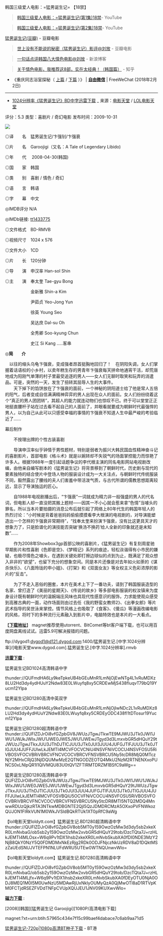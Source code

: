 韩国三级爱人电影：=猛男诞生记= 【18禁】


> [韩国三级爱人电影：=猛男诞生记(第1集)18禁](https://www.youtube.com/watch?v=-CTHnYCzCF4)- YouTube

> [韩国三级爱人电影：=猛男诞生记(第2集)18禁](https://www.youtube.com/watch?v=o3PS9KWv_Ls)- YouTube

[猛男诞生记(豆瓣)](https://movie.douban.com/subject/3126138/) - 豆瓣电影

> [世上没有不能说的秘密（猛男诞生记）影评@刘放](https://movie.douban.com/review/1456046/) - 豆瓣电影

> [一句话点评韩国八大情色电影@刘放](http://blog.sina.com.cn/s/blog_4bbed4e401009ud6.html) - 新浪博客

> [关于情色电影，我推荐这8部，实在太经典！（韩国篇）](https://zhuanlan.zhihu.com/p/23128683) - 知乎

- 《重庆同志浴室探秘（ [上篇](https://freewechat.com/a/MzIxMTU0MDgwNw==/2247483781/1) / [下篇](https://freewechat.com/a/MzIxMTU0MDgwNw==/2247483770/2
) ）》 | [**自由微信**](https://freewechat.com/) | FreeWeChat (2018年2月2日)
------------------------------------------------------------

- [1024分辨率《猛男诞生记》BD中字迅雷下载](https://www.dy2018.com/html/gndy/jddy/20091031/22608.html
) _ 来源：[电影天堂](https://www.dy2018.com/) / [LOL电影天堂](https://www.dytt789.com/)


评分：5.3 类型：喜剧片 / 奇幻电影 发布时间：2009-10-31
 
 <img src="https://camo.githubusercontent.com/2f7a8d3c635ceadb935df948344e46ab3d68ffc1/68747470733a2f2f696d67312e646f7562616e696f2e636f6d2f766965772f70686f746f2f735f726174696f5f706f737465722f7075626c69632f70323230373636393134392e776562703f7261773d74727565?raw=true"/>

◎译　　名　猛男诞生记/卞强钊/卞强衰

◎片　　名　Garoojigi（又名：A Tale of Legendary Libido)

◎年　　代　 2008-04-30(韩国)

◎国　　家　韩国

◎类　　别　喜剧 / 情色 / 奇幻

◎语　　言　韩语

◎字　　幕　中文

◎IMDB评分 N/A

◎IMDb链接: [tt1433775](https://www.imdb.com/title/tt1433775)

◎文件格式　BD-RMVB

◎视频尺寸　1024 x 576

◎文件大小　1CD

◎片　　长　120分钟

◎导　　演　申汉率 Han-sol Shin

◎主　　演　奉太奎 Tae-gyu Bong 

　　　　　　金新雅 Shin-a Kim 
      
　　　　　　尹茹贞 Yeo-Jong Yun 
      
　　　　　　徐英 Young Seo 
      
　　　　　　吴达庶 Dal-su Oh 
      
　　　　　　全秀卿 Soo-kyung Chun 
      
　　　　　　史江 Si Kang .....客串


◎**简　　介**

　以往的缩头乌龟卞强衰，变成强者昂首挺胸地回归了！　在阴阳失调，女人们掌握着话语权的小乡村，以卖年糕生存的男青年卞强衰每天拼命地通宵干活，却荒唐地成为阳刚气单薄的村子里最受追逐的男人——女人们无聊时取笑和玩弄的消遣品。可是，突然的一天，发生了扭转其屈辱人生的大事件。<BR>　　天下掉下的馅饼放在了卞强衰的面前，一个神秘的阴阳道士给了他是常人五倍的阳气，后者变成自信满满精神弈弈的男人出现在众人的面前。女人们纷纷绕着这个“真正的男人团团转”，其超人的能力就连动物们也惊叹不已。终于可以堂堂正正地挺直腰杆子站在过去看不起自己的人面前了，并眼看就要成为朝鲜时代最强悍的男人，以为自己从此可以只感受幸福的事情的卞强衰不知道人生中最严峻的考验临近了……

幕后制作

　　不按理出牌的个性古装喜剧

　　导演申汉率似乎钟情于男性题材，特别是弱者为振兴大韩民国血性精神奋斗记的喜剧影片，首部电影《格斗术》就是以婉转却不失锐气的场面掌控能力而惊艳了许多人。根据1988年一度引起话题争议的李代根主演的同名电影网站电视剧改编，由他亲自编写剧本的《猛男诞生记》将背景移到了朝鲜时代，历史剧与现代的要素独特的结合使片中登场人物的服装设计成为一大关注点，与朝鲜时代传统服装不同，毅然露出了腰线的夫人们害羞中带活泼气质，与古代所谓的儒教思想距离较远，显示了导演独运的匠心。
  
　　自1988年电视剧播出后，“卞强衰”一词就成为精力非一般强盛的男人的代名词，但电影人却一直没把其搬上题材——因其一不小心就会惹来拿“色情”当噱头的罪名，所以当本片要拍摄的消息公布后就引起了网络上80年代生的韩国年轻人的热烈讨论：“小时候是背着爸爸妈妈偷偷摸摸看李大根演的电视剧的，对导演能塑造出一个怎样的卞强衰非常期待”，“找奉太奎来扮演卞强衰，没有比这更具天才的想象力了，只是脸谱化的演技能否突破‘换汤不换药’给人全新的印象就还是未知数”……
  
　　作为2008年Showbox3gp首部公映的喜剧片，《猛男诞生记》有复刻周星驰早期影片和性喜剧《色即是空》、《梦精记》系列的痕迹，轻松诙谐得有小市民的嫌疑，也极尽情色之噱头，在遇到关键处即打擦边球似的点到为止，既满足了观众想入非非的“欲望”，也留下充分的想象空间。同是本片还像是对去年如火如荼的《谋杀快乐》、《八面玲珑的申小姐》、《打架》和《双面女友》等女权主义色彩浓厚的影片的“反击”。
  
　　为了不走入恶俗的圈套，本片在美术上下了一番功夫，请到了韩国服装造型的名家、曾打造了《美丽的星期天》、《传说的故乡》等多部电影服装的权汝镇来为度身设计既有朝鲜时代的温婉端庄风味也具现代性感意识的服饰，力求能使观众感受到高雅古典的一面，动作场面则由过去任《我的野蛮女教师2》、《出拳女郎》等片武术指导的吴世泳来掌控。情节风格上也吸取了《食客》、《傻瓜》等漫画改编电影的风格，将时下的多种流行元素融入到影片中，电脑特效也是本片的一大看点。



【[**下载地址**](https://www.dy2018.com/)】 magnet推荐使用utorrent、BitComet等bt客户端下载，也可以用百度网盘离线试试。迅雷5.9可解决报错的问题。


ftp://dygod1:dygod1@d121.dygod.com:1400/猛男诞生记.[中字.1024分辨率]/[电影天堂www.dygod.com].猛男诞生记.[中字.1024分辨率].rmvb

[**迅雷下载**](https://www.dytt789.com/Xijudianying/MNDSJ/) :

猛男诞生记BD1024高清韩语中字

  thunder://QUFmdHA6Ly9keTpkeUB4bGEuMnR1LmNjOjEwNTg4L1vRuMDXz8LU2Hd3dy4ydHUuY2Ndw83E0LWuyfq8xy5CRDEwMjS438fluqvT79bQ19Yucm12Ylpa

猛男诞生记BD1280高清中英双字

  thunder://QUFmdHA6Ly9keTpkeUB4bGEuMnR1LmNjOjIwNDc2L1vRuMDXz8LU2Hd3dy4ydHUuY2Ndw83E0LWuyfq8xy5CRDEyODC438fl1tDTosur19Yucm12Ylpa

猛男诞生记BD1280超清韩语中字
 thunder://QUFlZDJrOi8vfGZpbGV8JWUzJTgwJTkwTE9MJWU3JTk0JWI1JWU1JWJkJWIxJWU1JWE0JWE5JWU1JWEwJTgyd3d3LmxvbGR5dHQuY29tJWUzJTgwJTkxJUU3JThDJTlCJUU3JTk0JUI3JUU4JUFGJTlFJUU3JTk0JTlGJUU4JUFFJUIwLkJEMTI4MCVFOCVCNiU4NSVFNiVCOCU4NSVFOSU5RiVBOSVFOCVBRiVBRCVFNCVCOCVBRCVFNSVBRCU5Ny5tcDR8MjQ0MTczNjY2MHxCRjQ3NjlDQUMwMzE2QTNGODZEOTQ4MkU2NzM2RTNENXxoPUNCS0xLNlpQR1I1QlVMQU83U0tQV1ZFTlRMTDRZM1BSfC9aWg==

猛男诞生记BD1280高清韩语中字
 QUFlZDJrOi8vfGZpbGV8JWUzJTgwJTkwTE9MJWU3JTk0JWI1JWU1JWJkJWIxJWU1JWE0JWE5JWU1JWEwJTgyd3d3LmxvbGR5dHQuY29tJWUzJTgwJTkxJUU3JThDJTlCJUU3JTk0JUI3JUU4JUFGJTlFJUU3JTk0JTlGJUU4JUFFJUIwLkJEMTI4MCVFOSVBQiU5OCVFNiVCOCU4NSVFOSU5RiVBOSVFOCVBRiVBRCVFNCVCOCVBRCVFNSVBRCU5Ny5tcDR8MTI5NTQ2MDQ4MnwwRDUzQjkzRTA3NTkwMDBGNTE2QjI5QzJDMDRCMzA5OXxoPVFNWkozQUJON1FIRkVUN1M0WkJVSldBQkRTUk1XT0pRfC9aWg

【lol电影天堂loldytt.com】猛男诞生记.BD1280超清韩语中字
 thunder://QUFlZDJrOi8vfGZpbGV8ob5MT0y159OwzOzMw3d3dy5sb2xkeXR0LmNvbaG/ob5sb2y159OwzOzMw2xvbGR5dHQuY29tob/DzcTQta7J+rzHLkJEMTI4MLOsx+W6q9Pv1tDX1ihsb2xkeXR0LmNvbSkubXA0fDI0NDE3MzY2NjB8QkY0NzY5Q0FDMDMxNkEzRjg2RDk0ODJFNjczNkUzRDV8aD1DQktMSzZaUEdSNUJVTEFPN1NLUFdWRU5UTEw0WTNQUnwvWlo=

【lol电影天堂loldytt.com】猛男诞生记.BD1280高清韩语中字

thunder://QUFlZDJrOi8vfGZpbGV8ob5MT0y159OwzOzMw3d3dy5sb2xkeXR0LmNvbaG/ob5sb2y159OwzOzMw2xvbGR5dHQuY29tob/DzcTQta7J+rzHLkJEMTI4MLjfx+W6q9Pv1tDX1ihsb2xkeXR0LmNvbSkubXA0fDEyOTU0NjA0ODJ8MEQ1M0I5M0UwNzU5MDAwRjUxNkIyOUMyQzA0QjMwOTl8aD1RTVpKM0FCTjdRSEZFVDdTNFpCVUpXQUJEU1JNV09KUXwvWlo=

[**磁力下载**](https://www.dytt789.com/Xijudianying/MNDSJ/) :

[2008][韩国][猛男诞生记 Garoojigi][1080P/高清电影下载]

magnet:?xt=urn:btih:57965c434e7f15c99baef4dabace7c6ab9aa71d5


[猛男诞生记-720p|1080p高清BT种子下载](http://www.btgang.com/subject/4857.html) - BT港
